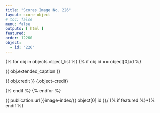 ```yaml
---
title: "Scores Image No. 226"
layout: score-object
# toc: false
menu: false
outputs: [ html ]
featured: 
order: 12260
object:
  - id: "226"
---
```


{% for obj in objects.object_list %}
{% if obj.id == object[0].id %}

{{ obj.extended_caption }}

{{ obj.credit }} {.object-credit}

{% endif %}
{% endfor %}

<div class="object-credit object-url is-print-only">

{{ publication.url }}image-index/{{ object[0].id }}/ {% if featured %}*{% endif %}

</div>
